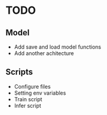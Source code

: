 # TODO

## Model

- Add save and load model functions
- Add another achitecture

## Scripts

- Configure files
- Setting env variables
- Train script
- Infer script

